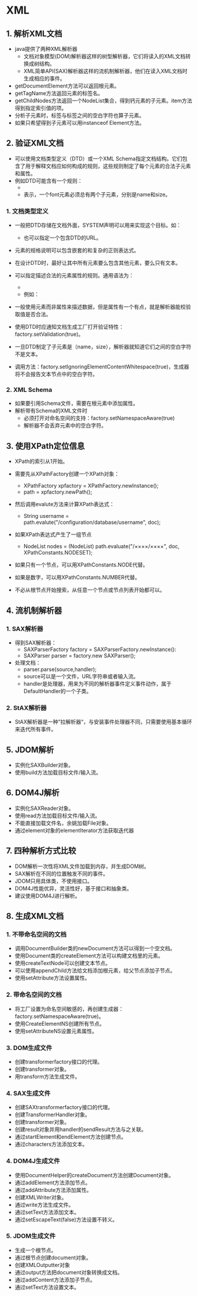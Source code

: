 # XML
## 1. 解析XML文档
- java提供了两种XML解析器
	- 文档对象模型(DOM)解析器这样的树型解析器，它们将读入的XML文档转换成树结构。
	- XML简单API(SAX)解析器这样的流机制解析器，他们在读入XML文档时生成相应的事件。
- getDocumentElement方法可以返回根元素。
- getTagName方法返回元素的标签名。
- getChildNodes方法返回一个NodeList集合，得到钙元素的子元素。item方法得到指定索引值的项。
- 分析子元素时，标签与标签之间的空白字符也算子元素。
- 如果只希望得到子元素可以用instanceof Element方法。

## 2. 验证XML文档
- 可以使用文档类型定义（DTD）或一个XML Schema指定文档结构。它们包含了用于解释文档应如何构成的规则，这些规则制定了每个元素的合法子元素和属性。
- 例如DTD可能含有一个规则：
	- <!ElEMENT font (name,size)>
	- 表示，一个font元素必须总有两个子元素，分别是name和size。

### 1. 文档类型定义
- 一般把DTD存储在文档外面，SYSTEM声明可以用来实现这个目标。如：
	- <!DOCTYPE ××× SYSTEM "×××.dtd"> 也可以指定一个包含DTD的URL。

- 元素的规格说明可以包含嵌套的和复杂的正则表达式。
- 在设计DTD时，最好让其中所有元素要么包含其他元素，要么只有文本。
- 可以指定描述合法的元素属性的规则。通用语法为：
	- <!ATTLIST *element attribute type default* >
	- 例如：<!ATTLIST font styel (plain|bold) "plain">

- 一般使用元素而非属性来描述数据，但是属性有一个有点，就是解析器能校验取值是否合法。
- 使用DTD时应通知文档生成工厂打开验证特性：factory.setValidation(true)。
- 一旦DTD制定了子元素是（name，size），解析器就知道它们之间的空白字符不是文本。
- 调用方法：factory.setIgnoringElementContentWhitespace(true)，生成器将不会报告文本节点中的空白字符。

### 2. XML Schema
- 如果要引用Schema文件，需要在根元素中添加属性。
- 解析带有Schema的XML文件时
	- 必须打开对命名空间的支持：factory.setNamespaceAware(true)
	- 解析器不会丢弃元素中的空白字符。

## 3. 使用XPath定位信息
- XPath的索引从1开始。
- 需要先从XPathFactory创建一个XPath对象：
	- XPathFactory xpfactory = XPathFactory.newInstance();
	- path = xpfactory.newPath();

- 然后调用evalute方法来计算XPath表达式：
	- String username = path.evalute("/configuration/database/username", doc);
- 如果XPath表达式产生了一组节点
	- NodeList nodes = (NodeList) path.evaluate("/××××/××××", doc, XPathConstants.NODESET);

- 如果只有一个节点，可以用XPathConstants.NODE代替。
- 如果是数字，可以用XPathConstants.NUMBER代替。
- 不必从根节点开始搜索，从任意一个节点或节点列表开始都可以。

## 4. 流机制解析器
### 1. SAX解析器
- 得到SAX解析器：
	- SAXParserFactory factory = SAXParserFactory.newInstance():
	- SAXParser parser = factory.new SAXParser();
- 处理文档：
	- parser.parse(source,handler);
	- source可以是一个文件，URL字符串或者输入流。
	- handler是处理器，用来为不同的解析器事件定义事件动作，属于DefaultHandler的一个子类。

### 2. StAX解析器
- StAX解析器是一种”拉解析器“，与安装事件处理器不同，只需要使用基本循环来迭代所有事件。

## 5. JDOM解析
- 实例化SAXBuilder对象。
- 使用build方法加载目标文件/输入流。

## 6. DOM4J解析
- 实例化SAXReader对象。
- 使用read方法加载目标文件/输入流。
- 不能直接加载文件名，余姚加载File对象。
- 通过element对象的elementIterator方法获取迭代器

## 7. 四种解析方式比较
- DOM解析一次性将XML文件加载到内存，并生成DOM树。
- SAX解析在不同的位置触发不同的事件。
- JDOM只用具体类，不使用接口。
- DOM4J性能优异，灵活性好，基于接口和抽象类。
- 建议使用DOM4J进行解析。

## 8. 生成XML文档
### 1. 不带命名空间的文档
- 调用DocumentBuilder类的newDocument方法可以得到一个空文档。
- 使用Document类的createElement方法可以构建文档里的元素。
- 使用createTextNode可以创建文本节点。
- 可以使用appendChild方法给文档添加根元素，给父节点添加子节点。
- 使用setAttribute方法设置属性。

### 2. 带命名空间的文档
- 将工厂设置为命名空间敏感的，再创建生成器：factory.setNamespaceAware(true)。
- 使用CreateElementNS创建所有节点。
- 使用setAttributeNS设置元素属性。

### 3. DOM生成文件
- 创建transformerfactory接口的代理。
- 创建transformer对象。
- 用transform方法生成文件。

### 4. SAX生成文件
- 创建SAXtransformerfactory接口的代理。
- 创建TransformerHandler对象。
- 创建transformer对象。
- 创建result对象并用handler的sendResult方法与之关联。
- 通过startElement和endElement方法创建节点。
- 通过characters方法添加文本。

### 4. DOM4J生成文件
- 使用DocumentHelper的createDocument方法创建Document对象。
- 通过addElement方法添加节点。
- 通过addAttribute方法添加属性。
- 创建XMLWriter对象。
- 通过write方法生成文件。
- 通过setText方法添加文本。
- 通过setEscapeText(false)方法设置不转义。

### 5. JDOM生成文件
- 生成一个根节点。
- 通过根节点创建document对象。
- 创建XMLOutputter对象
- 通过output方法把document对象转换成文档。
- 通过addContent方法添加子节点。
- 通过setText方法设置文本。
